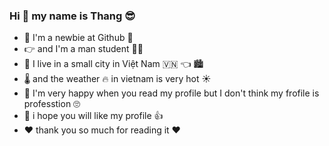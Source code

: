 ### Hi 👋 my name is Thang 😎	
- 🤗 I'm a newbie at Github :partying_face:	
- 👉 and I'm a man student 👨‍🎓
- 🏡 I live in a small city in Việt Nam 🇻🇳 👈 🏙️
- 🌡️ and the weather 🔥 in vietnam is very hot ☀
- 💯	I'm very happy when you read my profile but I don't think my frofile is professtion 🙄	
- 💬 i hope you will like my profile 👍
- ❤️	thank you so much for reading it ❤️	
